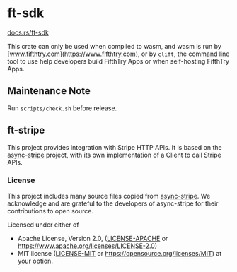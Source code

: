 # ft-sdk

[docs.rs/ft-sdk](https://docs.rs/ft-sdk)

This crate can only be used when compiled to wasm, and wasm is run by
[www.fifthtry.com](https://www.fifthtry.com), or by `clift`, the command
line tool to use help developers build FifthTry Apps or when self-hosting
FifthTry Apps.

## Maintenance Note

Run `scripts/check.sh` before release.

## ft-stripe

This project provides integration with Stripe HTTP APIs. It is based on the
[async-stripe](https://github.com/arlyon/async-stripe/tree/0a00d31894191ee0c6b4bda31e0d52d59e8e93b7)
project, with its own implementation of a Client to call Stripe APIs.

### License

This project includes many source files copied from
[async-stripe](https://github.com/arlyon/async-stripe/tree/0a00d31894191ee0c6b4bda31e0d52d59e8e93b7).
We acknowledge and are grateful to the developers of async-stripe for their
contributions to open source.

Licensed under either of

- Apache License, Version 2.0,
  ([LICENSE-APACHE](https://github.com/arlyon/async-stripe/blob/0a00d31894191ee0c6b4bda31e0d52d59e8e93b7/LICENSE-APACHE)
  or https://www.apache.org/licenses/LICENSE-2.0)
- MIT license
  ([LICENSE-MIT](https://github.com/arlyon/async-stripe/blob/0a00d31894191ee0c6b4bda31e0d52d59e8e93b7/LICENSE-MIT)
  or
  https://opensource.org/licenses/MIT) at your option.
